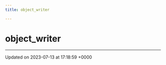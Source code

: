 ```yaml
---
title: object_writer

---
```


# object_writer





-------------------------------

Updated on 2023-07-13 at 17:18:59 +0000
